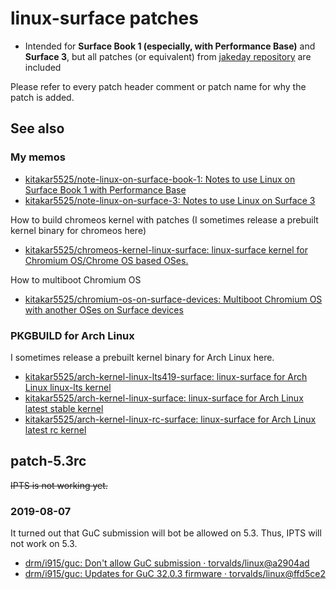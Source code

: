 # linux-surface patches

- Intended for **Surface Book 1 (especially, with Performance Base)** and **Surface 3**, but all patches (or equivalent) from [jakeday repository](https://github.com/jakeday/linux-surface) are included

Please refer to every patch header comment or patch name for why the patch is added.

## See also

### My memos
- [kitakar5525/note-linux-on-surface-book-1: Notes to use Linux on Surface Book 1 with Performance Base](https://github.com/kitakar5525/note-linux-on-surface-book-1)
- [kitakar5525/note-linux-on-surface-3: Notes to use Linux on Surface 3](https://github.com/kitakar5525/note-linux-on-surface-3)

How to build chromeos kernel with patches (I sometimes release a prebuilt kernel binary for chromeos here)
- [kitakar5525/chromeos-kernel-linux-surface: linux-surface kernel for Chromium OS/Chrome OS based OSes.](https://github.com/kitakar5525/chromeos-kernel-linux-surface)

How to multiboot Chromium OS
- [kitakar5525/chromium-os-on-surface-devices: Multiboot Chromium OS with another OSes on Surface devices](https://github.com/kitakar5525/chromium-os-on-surface-devices)

### PKGBUILD for Arch Linux
I sometimes release a prebuilt kernel binary for Arch Linux here.
- [kitakar5525/arch-kernel-linux-lts419-surface: linux-surface for Arch Linux linux-lts kernel](https://github.com/kitakar5525/arch-kernel-linux-lts419-surface)
- [kitakar5525/arch-kernel-linux-surface: linux-surface for Arch Linux latest stable kernel](https://github.com/kitakar5525/arch-kernel-linux-surface)
- [kitakar5525/arch-kernel-linux-rc-surface: linux-surface for Arch Linux latest rc kernel](https://github.com/kitakar5525/arch-kernel-linux-rc-surface)

## patch-5.3rc

~~IPTS is not working yet.~~

### 2019-08-07
It turned out that GuC submission will bot be allowed on 5.3. Thus, IPTS will not work on 5.3.
- [drm/i915/guc: Don't allow GuC submission · torvalds/linux@a2904ad](https://github.com/torvalds/linux/commit/a2904ade3dc28cf1a1b7deded41f4369f75e664c)
- [drm/i915/guc: Updates for GuC 32.0.3 firmware · torvalds/linux@ffd5ce2](https://github.com/torvalds/linux/commit/ffd5ce22faa4d07a07085b497717d7650f72fd5f)